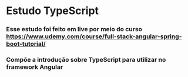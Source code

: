 # Estudo TypeScript

### Esse estudo foi feito em live por meio do curso https://www.udemy.com/course/full-stack-angular-spring-boot-tutorial/
### Compõe a introdução sobre TypeScript para utilizar no framework Angular 
